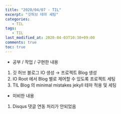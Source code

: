 ```yaml
---
title: "2020/04/07 - TIL"
excerpt: "깃허브 테마 세팅"
categories: 
   - TIL
tags:
   - TIL
last_modified_at: 2020-04-03T10:30+09:00   
comments: true
toc: true
---
```


* 공부 / 작업 / 구현한 내용
1. 깃 허브 블로그 IO 생성 → 프로젝트 Blog 생성
2. IO Root 에서 Blog 별로 제어할 수 있도록 프로젝트 세팅
3. TIL Blog 의 minimal mistakes jekyll 테마 적용 및 세팅

* 미비한 내용
1. Disqus 댓글 연동 처리가 안되었음
